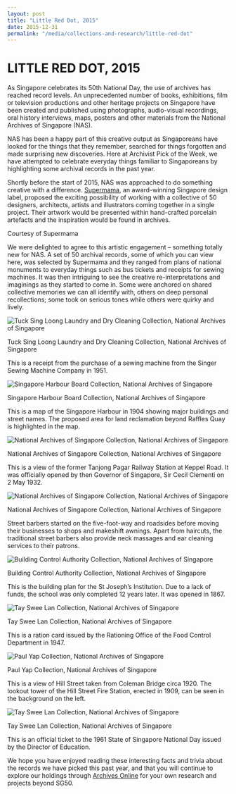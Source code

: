 ```yaml
---
layout: post
title: "Little Red Dot, 2015"
date: 2015-12-31
permalink: "/media/collections-and-research/little-red-dot"
---
```


<iframe id="pxcelframe" src="//t.sharethis.com/a/t_.htm?ver=0.345.16984&amp;cid=c010#rnd=1577947335884&amp;cid=c010&amp;dmn=www.nas.gov.sg&amp;tt=t.dhj&amp;dhjLcy=139&amp;lbl=pxcel&amp;flbl=pxcel&amp;ll=d&amp;ver=0.345.16984&amp;ell=d&amp;cck=__stid&amp;pn=%2Fblogs%2Farchivistpick%2Flittle-red-dot%2F&amp;qs=na&amp;rdn=www.nas.gov.sg&amp;rpn=%2Fblogs%2Farchivistpick%2F&amp;rqs=na&amp;cc=SG&amp;cont=AS&amp;ipaddr=" style="display: none;"></iframe>

# LITTLE RED DOT, 2015

As Singapore celebrates its 50th National Day, the use of archives has reached record levels. An unprecedented number of books, exhibitions, film or television productions and other heritage projects on Singapore have been created and published using photographs, audio-visual recordings, oral history interviews, maps, posters and other materials from the National Archives of Singapore (NAS).

NAS has been a happy part of this creative output as Singaporeans have looked for the things that they remember, searched for things forgotten and made surprising new discoveries. Here at Archivist Pick of the Week, we have attempted to celebrate everyday things familiar to Singaporeans by highlighting some archival records in the past year.

Shortly before the start of 2015, NAS was approached to do something creative with a difference. [Supermama](http://www.supermama.sg/), an award-winning Singapore design label, proposed the exciting possibility of working with a collective of 50 designers, architects, artists and illustrators coming together in a single project. Their artwork would be presented within hand-crafted porcelain artefacts and the inspiration would be found in archives.



Courtesy of Supermama

We were delighted to agree to this artistic engagement – something totally new for NAS.  A set of 50 archival records, some of which you can view here, was selected by Supermama and they ranged from plans of national monuments to everyday things such as bus tickets and receipts for sewing machines. It was then intriguing to see the creative re-interpretations and imaginings as they started to come in. Some were anchored on shared collective memories we can all identify with, others on deep personal recollections; some took on serious tones while others were quirky and lively.

![Tuck Sing Loong Laundry and Dry Cleaning Collection, National Archives of Singapore](../../../images/blogs/2015-12-31-L3-1577947518932.jpg)

Tuck Sing Loong Laundry and Dry Cleaning Collection, National Archives of Singapore

This is a receipt from the purchase of a sewing machine from the Singer Sewing Machine Company in 1951.

![Singapore Harbour Board Collection, National Archives of Singapore](../../../images/blogs/2015-12-31-L4-1577947518849.jpg)

Singapore Harbour Board Collection, National Archives of Singapore

This is a map of the Singapore Harbour in 1904 showing major buildings and street names. The proposed area for land reclamation beyond Raffles Quay is highlighted in the map.

![National Archives of Singapore Collection, National Archives of Singapore](../../../images/blogs/2015-12-31-L5-1577947518861.jpg)

National Archives of Singapore Collection, National Archives of Singapore

This is a view of the former Tanjong Pagar Railway Station at Keppel Road. It was officially opened by then Governor of Singapore, Sir Cecil Clementi on 2 May 1932.

![National Archives of Singapore Collection, National Archives of Singapore](../../../images/blogs/2015-12-31-L6-1577947518866.jpg)

National Archives of Singapore Collection, National Archives of Singapore

Street barbers started on the five-foot-way and roadsides before moving their businesses to shops and makeshift awnings. Apart from haircuts, the traditional street barbers also provide neck massages and ear cleaning services to their patrons.

![Building Control Authority Collection, National Archives of Singapore](../../../images/blogs/2015-12-31-L7-1577947518877.jpg)

Building Control Authority Collection, National Archives of Singapore

This is the building plan for the St Joseph’s Institution. Due to a lack of funds, the school was only completed 12 years later. It was opened in 1867.

![Tay Swee Lan Collection, National Archives of Singapore](../../../images/blogs/2015-12-31-L8-1577947518889.jpg)

Tay Swee Lan Collection, National Archives of Singapore

This is a ration card issued by the Rationing Office of the Food Control Department in 1947.

![Paul Yap Collection, National Archives of Singapore](../../../images/blogs/2015-12-31-L9-1577947518997.jpg)

Paul Yap Collection, National Archives of Singapore

This is a view of Hill Street taken from Coleman Bridge circa 1920. The lookout tower of the Hill Street Fire Station, erected in 1909, can be seen in the background on the left.

![Tay Swee Lan Collection, National Archives of Singapore](../../../images/blogs/2015-12-31-L10-1577947519010.jpg)

Tay Swee Lan Collection, National Archives of Singapore

This is an official ticket to the 1961 State of Singapore National Day issued by the Director of Education.

We hope you have enjoyed reading these interesting facts and trivia about the records we have picked this past year, and that you will continue to explore our holdings through [Archives Online](http://www.nas.gov.sg/archivesonline/) for your own research and projects beyond SG50.